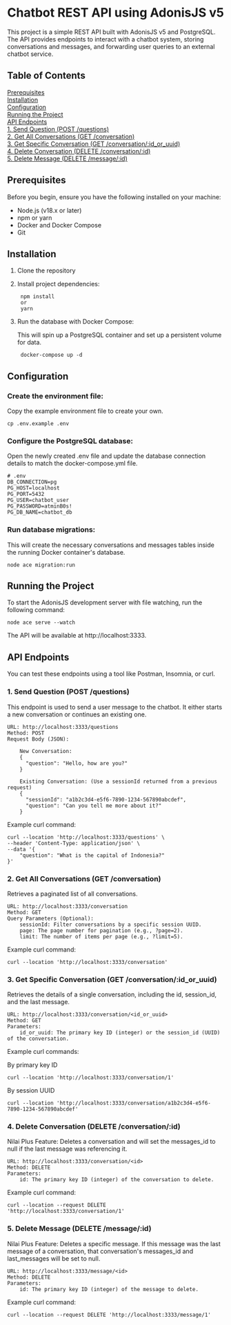 # Chatbot REST API using AdonisJS v5

This project is a simple REST API built with AdonisJS v5 and PostgreSQL. The API provides endpoints to interact with a chatbot system, storing conversations and messages, and forwarding user queries to an external chatbot service.

## Table of Contents

[Prerequisites](#prerequisites)\
[Installation](#installation)\
[Configuration](#configuration)\
[Running the Project](#running-the-project)\
[API Endpoints](#api-endpoints)\
[1. Send Question (POST /questions)](#1-send-question-post-questions)\
[2. Get All Conversations (GET /conversation)](#2-get-all-conversations-get-conversation)\
[3. Get Specific Conversation (GET /conversation/:id_or_uuid)](#3-get-specific-conversation-get-conversationid_or_uuid)\
[4. Delete Conversation (DELETE /conversation/:id)](#4-delete-conversation-delete-conversationid)\
[5. Delete Message (DELETE /message/:id)](#5-delete-message-delete-messageid)

## Prerequisites

Before you begin, ensure you have the following installed on your machine:

- Node.js (v18.x or later)
- npm or yarn
- Docker and Docker Compose
- Git

## Installation

1. Clone the repository

2. Install project dependencies:

        npm install
        or
        yarn

3. Run the database with Docker Compose:

    This will spin up a PostgreSQL container and set up a persistent volume for data.

        docker-compose up -d

## Configuration

### Create the environment file:

Copy the example environment file to create your own.

    cp .env.example .env

### Configure the PostgreSQL database:
    
Open the newly created .env file and update the database connection details to match the docker-compose.yml file.

    # .env
    DB_CONNECTION=pg
    PG_HOST=localhost
    PG_PORT=5432
    PG_USER=chatbot_user
    PG_PASSWORD=atminB0s!
    PG_DB_NAME=chatbot_db

### Run database migrations:    
This will create the necessary conversations and messages tables inside the running Docker container's database.

    node ace migration:run

## Running the Project

To start the AdonisJS development server with file watching, run the following command:

    node ace serve --watch

The API will be available at http://localhost:3333.

## API Endpoints

You can test these endpoints using a tool like Postman, Insomnia, or curl.
### 1. Send Question (POST /questions)

This endpoint is used to send a user message to the chatbot. It either starts a new conversation or continues an existing one.

    URL: http://localhost:3333/questions
    Method: POST
    Request Body (JSON):

        New Conversation:
        {
          "question": "Hello, how are you?"
        }

        Existing Conversation: (Use a sessionId returned from a previous request)
        {
          "sessionId": "a1b2c3d4-e5f6-7890-1234-567890abcdef",
          "question": "Can you tell me more about it?"
        }

Example curl command:

    curl --location 'http://localhost:3333/questions' \
    --header 'Content-Type: application/json' \
    --data '{
        "question": "What is the capital of Indonesia?"
    }'

### 2. Get All Conversations (GET /conversation)

Retrieves a paginated list of all conversations.

    URL: http://localhost:3333/conversation
    Method: GET
    Query Parameters (Optional):
        sessionId: Filter conversations by a specific session UUID.
        page: The page number for pagination (e.g., ?page=2).
        limit: The number of items per page (e.g., ?limit=5).

Example curl command:

    curl --location 'http://localhost:3333/conversation'

### 3. Get Specific Conversation (GET /conversation/:id_or_uuid)

Retrieves the details of a single conversation, including the id, session_id, and the last message.

    URL: http://localhost:3333/conversation/<id_or_uuid>
    Method: GET
    Parameters:
        id_or_uuid: The primary key ID (integer) or the session_id (UUID) of the conversation.

Example curl commands:

By primary key ID

    curl --location 'http://localhost:3333/conversation/1'

By session UUID

    curl --location 'http://localhost:3333/conversation/a1b2c3d4-e5f6-7890-1234-567890abcdef'

### 4. Delete Conversation (DELETE /conversation/:id)

Nilai Plus Feature: Deletes a conversation and will set the messages_id to null if the last message was referencing it.

    URL: http://localhost:3333/conversation/<id>
    Method: DELETE
    Parameters:
        id: The primary key ID (integer) of the conversation to delete.

Example curl command:

    curl --location --request DELETE 'http://localhost:3333/conversation/1'

### 5. Delete Message (DELETE /message/:id)

Nilai Plus Feature: Deletes a specific message. If this message was the last message of a conversation, that conversation's messages_id and last_messages will be set to null.

    URL: http://localhost:3333/message/<id>
    Method: DELETE
    Parameters:
        id: The primary key ID (integer) of the message to delete.

Example curl command:

    curl --location --request DELETE 'http://localhost:3333/message/1'
